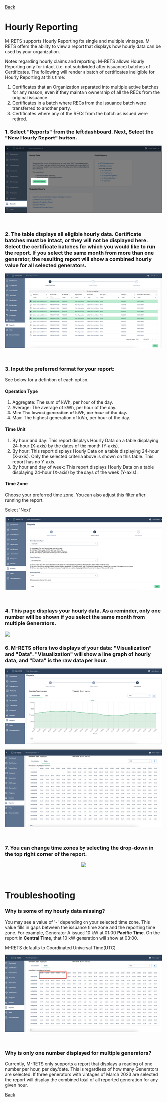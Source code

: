 [Back](https://mrets.github.io/Help/index)

# Hourly Reporting

M-RETS supports Hourly Reporting for single and multiple vintages. M-RETS offers the ability to view a report that displays how hourly data can be used by your organization. 

Notes regarding hourly claims and reporting: M-RETS allows Hourly Reporting only for intact (i.e. not subdivided after issuance) batches of Certificates. The following will render a batch of certificates ineligible for Hourly Reporting at this time:

1. Certificates that an Organization separated into multiple active batches for any reason, even if they maintain ownership of all the RECs from the original issuance.
2. Certificates in a batch where RECs from the issuance batch were transferred to another party.
3. Certificates where any of the RECs from the batch as issued were retired.

<be>

### 1. Select "Reports" from the left dashboard. Next, Select the "New Hourly Report" button.

![](https://github.com/mrets/photos/blob/master/hourly_1.png?raw=true)

<br>

### 2. The table displays all eligible hourly data. Certificate batches must be intact, or they will not be displayed here. Select the certificate batches for which you would like to run the report. If you select the same month from more than one generator, the resulting report will show a combined hourly value for all selected generators. 

![](https://github.com/mrets/photos/blob/master/hourly_2.png?raw=true)

<br>

### 3. Input the preferred format for your report:

See below for a defintion of each option. 

#### Operation Type
1. Aggregate: The sum of kWh, per hour of the day.
2. Average: The average of kWh, per hour of the day.
3. Min: The lowest generation of kWh, per hour of the day.
4. Max: The highest generation of kWh, per hour of the day.

#### Time Unit
1. By hour and day: This report displays Hourly Data on a table displaying 24-hour (X-axis) by the dates of the month (Y-axis).
2. By hour: This report displays Hourly Data on a table displaying 24-hour (X-axis). Only the selected criteria above is shown on this table. This report has no Y-axis.
3. By hour and day of week: This report displays Hourly Data on a table displaying 24-hour (X-axis) by the days of the week (Y-axis).
#### Time Zone
Choose your preferred time zone. You can also adjust this filter after running the report.

Select 'Next'

![](https://github.com/mrets/photos/blob/master/hourly_3.png?raw=true)

<br>

### 4. This page displays your hourly data. As a reminder, only one number will be shown if you select the same month from multiple Generators.

![](https://github.com/mrets/photos/blob/master/hourly_reporting_4.png?raw=true)

### 6. M-RETS offers two displays of your data: "Visualization" and "Data". "Visualization" will show a line graph of hourly data, and "Data" is the raw data per hour. 

![](https://github.com/mrets/photos/blob/master/hourly_4.png?raw=true)

![](https://github.com/mrets/photos/blob/master/hourly_5.png?raw=true)

<br>

### 7. You can change time zones by selecting the drop-down in the top right corner of the report.

<p align="center">
  <img src="https://github.com/mrets/photos/blob/master/hourly_reporting_5.png?raw=true">
</p>

<br>

# Troubleshooting
### Why is some of my hourly data missing?
You may see a value of '-' depending on your selected time zone. This value fills in gaps between the issuance time zone and the reporting time zone. For example, Generator A issued 10 kW at 01:00 **Pacific Time**. On the report in **Central Time**, that 10 kW generation will show at 03:00.

M-RETS defaults to Coordinated Universal Time(UTC) 

![](https://github.com/mrets/photos/blob/master/hourly_6.png?raw=true)

<br>

### Why is only one number displayed for multiple generators?

Currently, M-RETS only supports a report that displays a reading of one number per hour, per day/date. This is regardless of how many Generators are selected. If three generators with vintages of March 2023 are selected the report will display the combined total of all reported generation for any given hour.  

[Back](https://mrets.github.io/Help/index)
